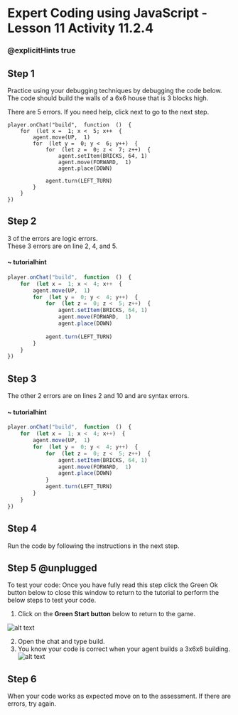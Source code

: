 # Expert Coding using JavaScript - Lesson 11 Activity 11.2.4
### @explicitHints true

## Step 1

Practice using your debugging techniques by debugging the code below. The code should build the walls of a 6x6 house that is 3 blocks high. 

There are 5 errors.  If you need help, click next to go to the next step. 

```template
player.onChat("build",  function  ()  {
	for  (let x =  1; x <  5; x++  {
		agent.move(UP,  1)
		for  (let y =  0; y <  6; y++)  {
			for  (let z =  0; z <  7; z++)  {
				agent.setItem(BRICKS, 64, 1)
				agent.move(FORWARD,  1)
				agent.place(DOWN)
			
			agent.turn(LEFT_TURN)
		}
	}
})

```

## Step 2

3 of the errors are logic errors.  
These 3 errors are on line 2, 4, and 5. 

#### ~ tutorialhint
```javascript 
player.onChat("build",  function  ()  {
	for  (let x =  1; x <  4; x++  {
		agent.move(UP,  1)
		for  (let y =  0; y <  4; y++)  {
			for  (let z =  0; z <  5; z++)  {
				agent.setItem(BRICKS, 64, 1)
				agent.move(FORWARD,  1)
				agent.place(DOWN)
			
			agent.turn(LEFT_TURN)
		}
	}
})
```

## Step 3

The other 2 errors are on lines 2 and 10 and are syntax errors.  


#### ~ tutorialhint
```javascript 
player.onChat("build",  function  ()  {
	for  (let x =  1; x <  4; x++)  {
		agent.move(UP,  1)
		for  (let y =  0; y <  4; y++)  {
			for  (let z =  0; z <  5; z++)  {
				agent.setItem(BRICKS, 64, 1)
				agent.move(FORWARD,  1)
				agent.place(DOWN)
			}
			agent.turn(LEFT_TURN)
		}
	}
})
```

## Step 4

Run the code by following the instructions in the next step.

## Step 5 @unplugged

To test your code:
Once you have fully read this step click the Green Ok button below to close this window to return to the tutorial to perform the below steps to test your code.

1. Click on the **Green Start button** below to return to the game.

  

![alt text](https://expertjs.codingcredentials.com/Lesson1/1.1/1.JPG?raw=true  "Start")

2. Open the chat and type build.
3. You know your code is correct when your agent builds a 3x6x6 building. 
![alt text](https://expertjs.codingcredentials.com/Lesson11/11.1/11.2.2.png?raw=true  "code")

## Step 6

When your code works as expected move on to the assessment.
If there are errors, try again. 